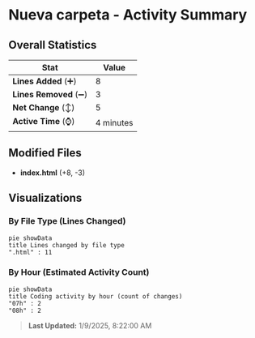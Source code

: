# Nueva carpeta - Activity Summary 

## Overall Statistics

| Stat                   | Value                                                             |
| ---------------------- | ----------------------------------------------------------------- |
| **Lines Added** (➕)   | 8                                          |
| **Lines Removed** (➖) | 3                                        |
| **Net Change** (↕)    | 5                |
| **Active Time** (⌚)   | 4 minutes |


## Modified Files
- **index.html** (+8, -3)

## Visualizations

### By File Type (Lines Changed)

```mermaid
pie showData
title Lines changed by file type
".html" : 11
```

### By Hour (Estimated Activity Count)

```mermaid
pie showData
title Coding activity by hour (count of changes)
"07h" : 2
"08h" : 2
```


> **Last Updated:** 1/9/2025, 8:22:00 AM